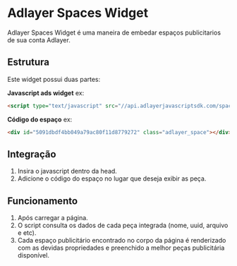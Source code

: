 # Adlayer Spaces Widget
Adlayer Spaces Widget é uma maneira de embedar espaços publicitarios de sua conta Adlayer.

## Estrutura
Este widget possui duas partes:

**Javascript ads widget**
ex: 

```html
<script type="text/javascript" src="//api.adlayerjavascriptsdk.com/spaces.min.js" async="true" language="javascript"></script>
```

**Código do espaço**
ex:

```html
<div id="5091dbdf4bb049a79ac80f11d8779272" class="adlayer_space"></div>
```

## Integração
1. Insira o javascript dentro da head.
2. Adicione o código do espaço no lugar que deseja exibir as peça.

## Funcionamento
1. Após carregar a página.
2. O script consulta os dados de cada peça integrada (nome, uuid, arquivo e etc).
3. Cada espaço publicitário encontrado no corpo da página é renderizado com as devidas propriedades e preenchido a melhor peças publicitária disponível.